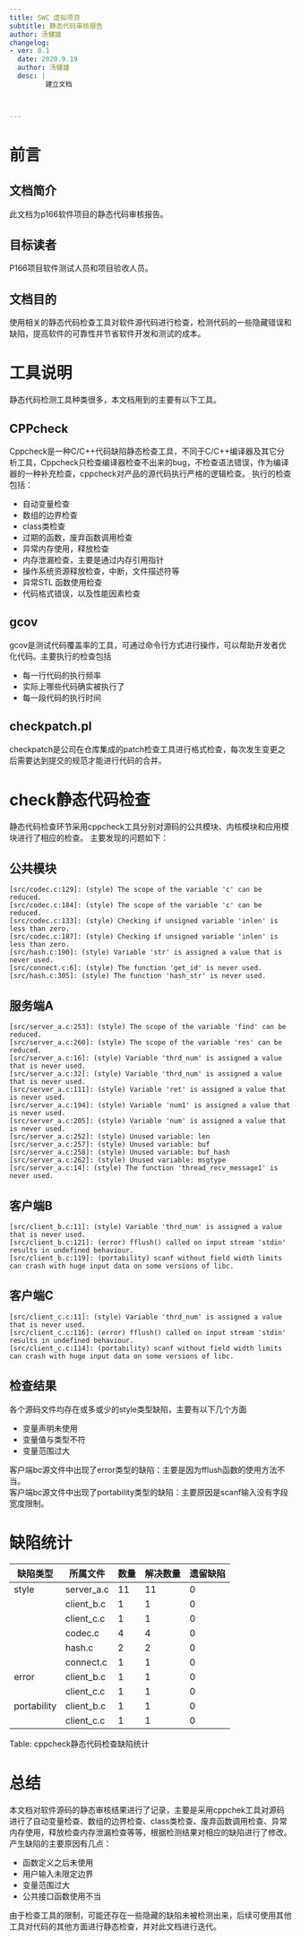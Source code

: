 ```yaml
---
title: SWC 虚拟项目
subtitle: 静态代码审核报告
author: 汤健雄
changelog:
- ver: 0.1
  date: 2020.9.19
  author: 汤健雄 
  desc: |
		 建立文档   



---
```



# 前言

## 文档简介
此文档为p166软件项目的静态代码审核报告。

## 目标读者
P166项目软件测试人员和项目验收人员。

## 文档目的
使用相关的静态代码检查工具对软件源代码进行检查，检测代码的一些隐藏错误和缺陷，提高软件的可靠性并节省软件开发和测试的成本。


# 工具说明
静态代码检测工具种类很多，本文档用到的主要有以下工具。
## CPPcheck

Cppcheck是一种C/C++代码缺陷静态检查工具，不同于C/C++编译器及其它分析工具，Cppcheck只检查编译器检查不出来的bug，不检查语法错误，作为编译器的一种补充检查，cppcheck对产品的源代码执行严格的逻辑检查。 执行的检查包括：   

+ 自动变量检查 
+ 数组的边界检查 
+ class类检查 
+ 过期的函数，废弃函数调用检查 
+ 异常内存使用，释放检查 
+ 内存泄漏检查，主要是通过内存引用指针 
+ 操作系统资源释放检查，中断，文件描述符等 
+ 异常STL 函数使用检查 
+ 代码格式错误，以及性能因素检查

## gcov
gcov是测试代码覆盖率的工具，可通过命令行方式进行操作，可以帮助开发者优化代码。主要执行的检查包括

+ 每一行代码的执行频率
+ 实际上哪些代码确实被执行了  
+ 每一段代码的执行时间

## checkpatch.pl
checkpatch是公司在仓库集成的patch检查工具进行格式检查，每次发生变更之后需要达到提交的规范才能进行代码的合并。
# check静态代码检查
静态代码检查环节采用cppcheck工具分别对源码的公共模块、内核模块和应用模块进行了相应的检查。
主要发现的问题如下：
## 公共模块

```
[src/codec.c:129]: (style) The scope of the variable 'c' can be reduced.
[src/codec.c:184]: (style) The scope of the variable 'c' can be reduced.
[src/codec.c:133]: (style) Checking if unsigned variable 'inlen' is less than zero.
[src/codec.c:187]: (style) Checking if unsigned variable 'inlen' is less than zero.
[src/hash.c:190]: (style) Variable 'str' is assigned a value that is never used.
[src/connect.c:6]: (style) The function 'get_id' is never used.
[src/hash.c:305]: (style) The function 'hash_str' is never used.
```
## 服务端A
```
[src/server_a.c:253]: (style) The scope of the variable 'find' can be reduced.
[src/server_a.c:260]: (style) The scope of the variable 'res' can be reduced.
[src/server_a.c:16]: (style) Variable 'thrd_num' is assigned a value that is never used.
[src/server_a.c:32]: (style) Variable 'thrd_num' is assigned a value that is never used.
[src/server_a.c:111]: (style) Variable 'ret' is assigned a value that is never used.
[src/server_a.c:194]: (style) Variable 'num1' is assigned a value that is never used.
[src/server_a.c:205]: (style) Variable 'num' is assigned a value that is never used.
[src/server_a.c:252]: (style) Unused variable: len
[src/server_a.c:257]: (style) Unused variable: buf
[src/server_a.c:258]: (style) Unused variable: buf_hash
[src/server_a.c:262]: (style) Unused variable: msgtype
[src/server_a.c:14]: (style) The function 'thread_recv_message1' is never used.
```

## 客户端B

```
[src/client_b.c:11]: (style) Variable 'thrd_num' is assigned a value that is never used.
[src/client_b.c:121]: (error) fflush() called on input stream 'stdin' results in undefined behaviour.
[src/client_b.c:119]: (portability) scanf without field width limits can crash with huge input data on some versions of libc.
```
## 客户端C
```
[src/client_c.c:11]: (style) Variable 'thrd_num' is assigned a value that is never used.
[src/client_c.c:116]: (error) fflush() called on input stream 'stdin' results in undefined behaviour.
[src/client_c.c:114]: (portability) scanf without field width limits can crash with huge input data on some versions of libc.
```
## 检查结果
各个源码文件均存在或多或少的style类型缺陷，主要有以下几个方面

+ 变量声明未使用
+ 变量值与类型不符
+ 变量范围过大  

客户端bc源文件中出现了error类型的缺陷：主要是因为fflush函数的使用方法不当。  
客户端bc源文件中出现了portability类型的缺陷：主要原因是scanf输入没有字段宽度限制。
# 缺陷统计
| 缺陷类型    | 所属文件   | 数量 | 解决数量 | 遗留缺陷 |
|-------------|------------|------|----------|----------|
| style       | server_a.c | 11   | 11       | 0        |
|             | client_b.c | 1    | 1        | 0        |
|             | client_c.c | 1    | 1        | 0        |
|             | codec.c    | 4    | 4        | 0        |
|             | hash.c     | 2    | 2        | 0        |
|             | connect.c  | 1    | 1        | 0        |
| error       | client_b.c | 1    | 1        | 0        |
|             | client_c.c | 1    | 1        | 0        |
| portability | client_b.c | 1    | 1        | 0        |
|             | client_c.c | 1    | 1        | 0        |
Table: cppcheck静态代码检查缺陷统计
# 总结
本文档对软件源码的静态审核结果进行了记录，主要是采用cppchek工具对源码进行了自动变量检查、数组的边界检查、class类检查、废弃函数调用检查、异常内存使用，释放检查内存泄漏检查等等，根据检测结果对相应的缺陷进行了修改。产生缺陷的主要原因有几点：

+ 函数定义之后未使用
+ 用户输入未限定边界
+ 变量范围过大
+ 公共接口函数使用不当  

由于检查工具的限制，可能还存在一些隐藏的缺陷未被检测出来，后续可使用其他工具对代码的其他方面进行静态检查，并对此文档进行迭代。